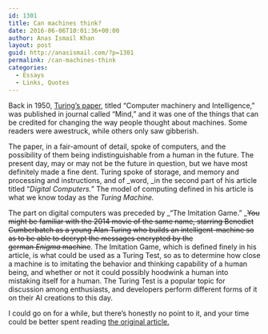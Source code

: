 ```yaml
---
id: 1301
title: Can machines think?
date: 2016-06-06T10:01:36+00:00
author: Anas Ismail Khan
layout: post
guid: http://anasismail.com/?p=1301
permalink: /can-machines-think
categories:
  - Essays
  - Links, Quotes
---
```

Back in 1950, [Turing&#8217;s paper](http://www.loebner.net/Prizef/TuringArticle.html), titled &#8220;Computer machinery and Intelligence,&#8221; was published in journal called &#8220;Mind,&#8221; and it was one of the things that can be credited for changing the way people thought about machines. Some readers were awestruck, while others only saw gibberish.

The paper, in a fair-amount of detail, spoke of computers, and the possibility of them being indistinguishable from a human in the future. The present day, may or may not be the future in question, but we have most definitely made a fine dent. Turing spoke of storage, and memory and processing and instructions, and of _word, _in the second part of his article titled &#8220;_Digital Computers._&#8221; The model of computing defined in his article is what we know today as the _Turing Machine._

The part on digital computers was preceded by _&#8220;The Imitation Game.&#8221; _<del>You might be familiar with the 2014 movie of the same name, starring Benedict Cumberbatch as a young Alan Turing who builds an intelligent-machine so as to be able to decrypt the messages encrypted by the german <em>Enigma </em>machine</del>. The Imitation Game, which is defined finely in his article, is what could be used as a Turing Test, so as to determine how close a machine is to imitating the behavior and thinking capability of a human being, and whether or not it could possibly hoodwink a human into mistaking itself for a human. The Turing Test is a popular topic for discussion among enthusiasts, and developers perform different forms of it on their AI creations to this day.

I could go on for a while, but there&#8217;s honestly no point to it, and your time could be better spent reading [the original article.](http://www.loebner.net/Prizef/TuringArticle.html)